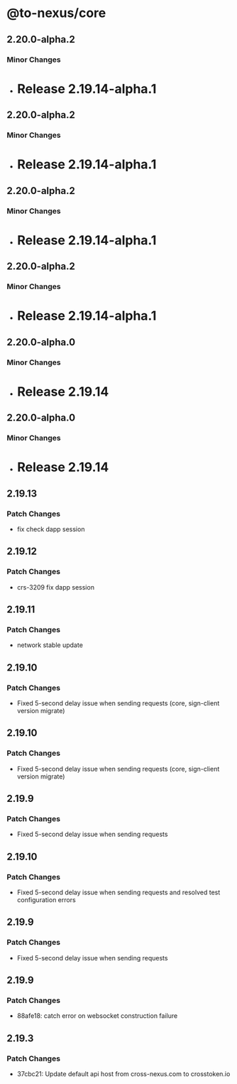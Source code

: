 # @to-nexus/core

## 2.20.0-alpha.2

### Minor Changes

- # Release 2.19.14-alpha.1

## 2.20.0-alpha.2

### Minor Changes

- # Release 2.19.14-alpha.1

## 2.20.0-alpha.2

### Minor Changes

- # Release 2.19.14-alpha.1

## 2.20.0-alpha.2

### Minor Changes

- # Release 2.19.14-alpha.1

## 2.20.0-alpha.0

### Minor Changes

- # Release 2.19.14

## 2.20.0-alpha.0

### Minor Changes

- # Release 2.19.14

## 2.19.13

### Patch Changes

- fix check dapp session

## 2.19.12

### Patch Changes

- crs-3209 fix dapp session

## 2.19.11

### Patch Changes

- network stable update

## 2.19.10

### Patch Changes

- Fixed 5-second delay issue when sending requests (core, sign-client version migrate)

## 2.19.10

### Patch Changes

- Fixed 5-second delay issue when sending requests (core, sign-client version migrate)

## 2.19.9

### Patch Changes

- Fixed 5-second delay issue when sending requests

## 2.19.10

### Patch Changes

- Fixed 5-second delay issue when sending requests and resolved test configuration errors

## 2.19.9

### Patch Changes

- Fixed 5-second delay issue when sending requests

## 2.19.9

### Patch Changes

- 88afe18: catch error on websocket construction failure

## 2.19.3

### Patch Changes

- 37cbc21: Update default api host from cross-nexus.com to crosstoken.io
